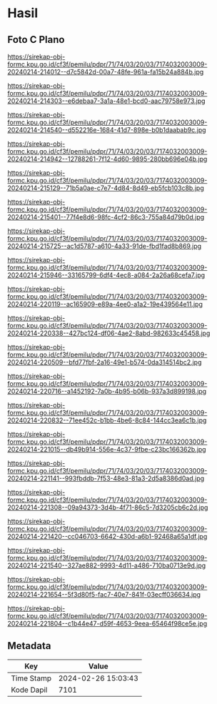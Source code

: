 # Hasil

## Foto C Plano

https://sirekap-obj-formc.kpu.go.id/cf3f/pemilu/pdpr/71/74/03/20/03/7174032003009-20240214-214012--d7c5842d-00a7-48fe-961a-fa15b24a884b.jpg

https://sirekap-obj-formc.kpu.go.id/cf3f/pemilu/pdpr/71/74/03/20/03/7174032003009-20240214-214303--e6debaa7-3a1a-48e1-bcd0-aac79758e973.jpg

https://sirekap-obj-formc.kpu.go.id/cf3f/pemilu/pdpr/71/74/03/20/03/7174032003009-20240214-214540--d552216e-1684-41d7-898e-b0b1daabab9c.jpg

https://sirekap-obj-formc.kpu.go.id/cf3f/pemilu/pdpr/71/74/03/20/03/7174032003009-20240214-214942--12788261-7f12-4d60-9895-280bb696e04b.jpg

https://sirekap-obj-formc.kpu.go.id/cf3f/pemilu/pdpr/71/74/03/20/03/7174032003009-20240214-215129--71b5a0ae-c7e7-4d84-8d49-eb5fcb103c8b.jpg

https://sirekap-obj-formc.kpu.go.id/cf3f/pemilu/pdpr/71/74/03/20/03/7174032003009-20240214-215401--77f4e8d6-98fc-4cf2-86c3-755a84d79b0d.jpg

https://sirekap-obj-formc.kpu.go.id/cf3f/pemilu/pdpr/71/74/03/20/03/7174032003009-20240214-215725--ac1d5787-a610-4a33-91de-fbd1fad8b869.jpg

https://sirekap-obj-formc.kpu.go.id/cf3f/pemilu/pdpr/71/74/03/20/03/7174032003009-20240214-215946--33165799-6df4-4ec8-a084-2a26a68cefa7.jpg

https://sirekap-obj-formc.kpu.go.id/cf3f/pemilu/pdpr/71/74/03/20/03/7174032003009-20240214-220119--ac165909-e89a-4ee0-a1a2-19e439564e11.jpg

https://sirekap-obj-formc.kpu.go.id/cf3f/pemilu/pdpr/71/74/03/20/03/7174032003009-20240214-220338--427bc124-df06-4ae2-8abd-982633c45458.jpg

https://sirekap-obj-formc.kpu.go.id/cf3f/pemilu/pdpr/71/74/03/20/03/7174032003009-20240214-220509--bfd77fbf-2a16-49e1-b574-0da314514bc2.jpg

https://sirekap-obj-formc.kpu.go.id/cf3f/pemilu/pdpr/71/74/03/20/03/7174032003009-20240214-220716--a1452192-7a0b-4b95-b06b-937a3d899198.jpg

https://sirekap-obj-formc.kpu.go.id/cf3f/pemilu/pdpr/71/74/03/20/03/7174032003009-20240214-220832--71ee452c-b1bb-4be6-8c84-144cc3ea6c1b.jpg

https://sirekap-obj-formc.kpu.go.id/cf3f/pemilu/pdpr/71/74/03/20/03/7174032003009-20240214-221015--db49b914-556e-4c37-9fbe-c23bc166362b.jpg

https://sirekap-obj-formc.kpu.go.id/cf3f/pemilu/pdpr/71/74/03/20/03/7174032003009-20240214-221141--993fbddb-7f53-48e3-81a3-2d5a8386d0ad.jpg

https://sirekap-obj-formc.kpu.go.id/cf3f/pemilu/pdpr/71/74/03/20/03/7174032003009-20240214-221308--09a94373-3d4b-4f71-86c5-7d3205cb6c2d.jpg

https://sirekap-obj-formc.kpu.go.id/cf3f/pemilu/pdpr/71/74/03/20/03/7174032003009-20240214-221420--cc046703-6642-430d-a6b1-92468a65a1df.jpg

https://sirekap-obj-formc.kpu.go.id/cf3f/pemilu/pdpr/71/74/03/20/03/7174032003009-20240214-221540--327ae882-9993-4d11-a486-710ba0713e9d.jpg

https://sirekap-obj-formc.kpu.go.id/cf3f/pemilu/pdpr/71/74/03/20/03/7174032003009-20240214-221654--5f3d80f5-fac7-40e7-841f-03ecff036634.jpg

https://sirekap-obj-formc.kpu.go.id/cf3f/pemilu/pdpr/71/74/03/20/03/7174032003009-20240214-221804--c1b44e47-d59f-4653-9eea-65464f98ce5e.jpg


## Metadata

| Key        | Value               |
| ---------- | ------------------- |
| Time Stamp | 2024-02-26 15:03:43 |
| Kode Dapil | 7101                |



